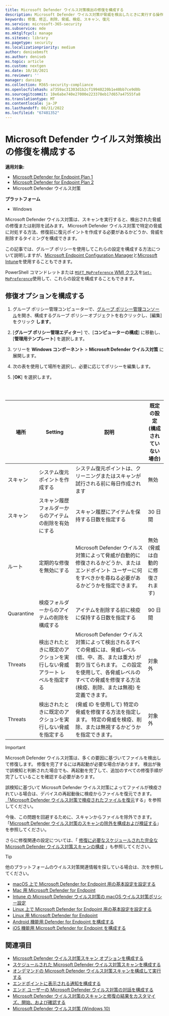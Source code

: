 ```yaml
---
title: Microsoft Defender ウイルス対策検出の修復を構成する
description: Microsoft Defender ウイルス対策が脅威を検出したときに実行する操作と、検疫されたファイルを検疫フォルダーに保持する期間を構成する
keywords: 修復、修正、削除、脅威、検疫、スキャン、復元
ms.service: microsoft-365-security
ms.subservice: mde
ms.mktglfcycl: manage
ms.sitesec: library
ms.pagetype: security
ms.localizationpriority: medium
author: denisebmsft
ms.author: deniseb
ms.topic: article
ms.custom: nextgen
ms.date: 10/18/2021
ms.reviewer: ''
manager: dansimp
ms.collection: M365-security-compliance
ms.openlocfilehash: a7359ac31303d1b2cf19940220b1e40bb7ce9d0b
ms.sourcegitcommit: 10e6abe740e27000e223378eb17d657a47555fa8
ms.translationtype: MT
ms.contentlocale: ja-JP
ms.lasthandoff: 08/31/2022
ms.locfileid: "67481352"
---
```

# <a name="configure-remediation-for-microsoft-defender-antivirus-detections"></a>Microsoft Defender ウイルス対策検出の修復を構成する


**適用対象:**

- [Microsoft Defender for Endpoint Plan 1](https://go.microsoft.com/fwlink/p/?linkid=2154037)
- [Microsoft Defender for Endpoint Plan 2](https://go.microsoft.com/fwlink/p/?linkid=2154037)
- Microsoft Defender ウイルス対策

**プラットフォーム**
- Windows

Microsoft Defender ウイルス対策は、スキャンを実行すると、検出された脅威の修復または削除を試みます。 Microsoft Defender ウイルス対策で特定の脅威に対処する方法、修復前に復元ポイントを作成する必要があるかどうか、脅威を削除するタイミングを構成できます。

この記事では、グループ ポリシーを使用してこれらの設定を構成する方法について説明しますが、[Microsoft Endpoint Configuration Manager](/configmgr/protect/deploy-use/endpoint-antimalware-policies#threat-overrides-settings)と[Microsoft Intune](/intune/device-restrictions-configure)を使用することもできます。

PowerShell コマンドレットまたは [`MSFT_MpPreference` WMI クラス](/previous-versions/windows/desktop/defender/windows-defender-wmiv2-apis-portal)を[`Set-MpPreference`](/powershell/module/defender/set-mppreference)使用して、これらの設定を構成することもできます。

## <a name="configure-remediation-options"></a>修復オプションを構成する

1. グループ ポリシー管理コンピューターで、[グループ ポリシー管理コンソール](/previous-versions/windows/it-pro/windows-server-2008-R2-and-2008/cc731212(v=ws.11))を開き、構成するグループ ポリシーオブジェクトを右クリックし、[編集] をクリック **します**。

2. [**グループ ポリシー管理エディター**] で、[**コンピューターの構成**] に移動し、[**管理用テンプレート**] を選択します。

3. ツリーを **Windows コンポーネント** \> **Microsoft Defender ウイルス対策** に展開します。

4. 次の表を使用して場所を選択し、必要に応じてポリシーを編集します。

5. [**OK**] を選択します。

<br/><br/>

|場所|Setting|説明|既定の設定 (構成されていない場合)|
|---|---|---|---|
|スキャン|システム復元ポイントを作成する|システム復元ポイントは、クリーニングまたはスキャンが試行される前に毎日作成されます|無効|
|スキャン|スキャン履歴フォルダーからのアイテムの削除を有効にする|スキャン履歴にアイテムを保持する日数を指定する|30 日間|
|ルート|定期的な修復を無効にする|Microsoft Defender ウイルス対策によって脅威が自動的に修復されるかどうか、またはエンドポイント ユーザーに何をすべきかを尋ねる必要があるかどうかを指定できます。|無効 (脅威は自動的に修復されます)|
|Quarantine|検疫フォルダーからのアイテムの削除を構成する|アイテムを削除する前に検疫に保持する日数を指定する|90 日間|
|Threats|検出されたときに既定のアクションを実行しない脅威アラート レベルを指定する|Microsoft Defender ウイルス対策によって検出されるすべての脅威には、脅威レベル (低、中、高、または重大) が割り当てられます。 この設定を使用して、各脅威レベルのすべての脅威を修復する方法 (検疫、削除、または無視) を定義できます。|対象外|
|Threats|検出されたときに既定のアクションを実行しない脅威を指定する|(脅威 ID を使用して) 特定の脅威を修復する方法を指定します。 特定の脅威を検疫、削除、または無視するかどうかを指定できます。|対象外|

> [!IMPORTANT]
> Microsoft Defender ウイルス対策は、多くの要因に基づいてファイルを検出して修復します。 修復を完了するには再起動が必要な場合があります。 検出が後で誤検知と判断された場合でも、再起動を完了して、追加のすべての修復手順が完了していることを確認する必要があります。
>
> 誤検知に基づいて Microsoft Defender ウイルス対策によってファイルが検疫されている場合は、デバイスの再起動後に検疫からファイルを復元できます。 [「Microsoft Defender ウイルス対策で検疫されたファイルを復元](restore-quarantined-files-microsoft-defender-antivirus.md)する」を参照してください。
>
> 今後、この問題を回避するために、スキャンからファイルを除外できます。 「[Microsoft Defender ウイルス対策のスキャンの除外を構成および検証する](configure-exclusions-microsoft-defender-antivirus.md)」を参照してください。

さらに修復関連の設定については、「 [修復に必要なスケジュールされた完全な Microsoft Defender ウイルス対策スキャンの構成](scheduled-catch-up-scans-microsoft-defender-antivirus.md#remed) 」も参照してください。

> [!TIP]
> 他のプラットフォームのウイルス対策関連情報を探している場合は、次を参照してください。
> - [macOS 上で Microsoft Defender for Endpoint 用の基本設定を設定する](mac-preferences.md)
> - [Mac 用 Microsoft Defender for Endpoint](microsoft-defender-endpoint-mac.md)
> - [Intune の Microsoft Defender ウイルス対策の macOS ウイルス対策ポリシー設定](/mem/intune/protect/antivirus-microsoft-defender-settings-macos)
> - [Linux 上で Microsoft Defender for Endpoint 用の基本設定を設定する](linux-preferences.md)
> - [Linux 用 Microsoft Defender for Endpoint](microsoft-defender-endpoint-linux.md)
> - [Android 機能用 Defender for Endpoint を構成する](android-configure.md)
> - [iOS 機能用 Microsoft Defender for Endpoint を構成する](ios-configure-features.md)

## <a name="see-also"></a>関連項目

- [Microsoft Defender ウイルス対策スキャン オプションを構成する](configure-advanced-scan-types-microsoft-defender-antivirus.md)
- [スケジュールされた Microsoft Defender ウイルス対策スキャンを構成する](scheduled-catch-up-scans-microsoft-defender-antivirus.md)
- [オンデマンドの Microsoft Defender ウイルス対策スキャンを構成して実行する](run-scan-microsoft-defender-antivirus.md)
- [エンドポイントに表示される通知を構成する](configure-notifications-microsoft-defender-antivirus.md)
- [エンド ユーザーの Microsoft Defender ウイルス対策の対話を構成する](configure-end-user-interaction-microsoft-defender-antivirus.md)
- [Microsoft Defender ウイルス対策のスキャンと修復の結果をカスタマイズ、開始、および確認する](customize-run-review-remediate-scans-microsoft-defender-antivirus.md)
- [Microsoft Defender ウイルス対策 (Windows 10)](microsoft-defender-antivirus-in-windows-10.md)
